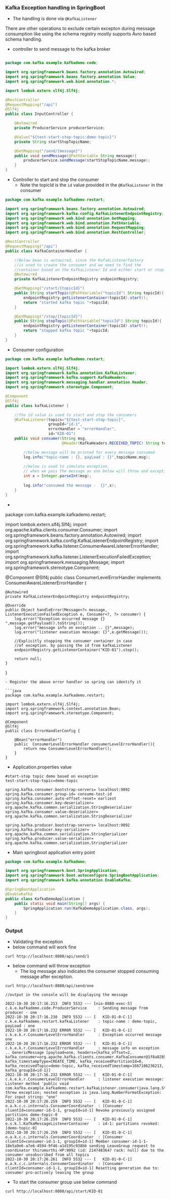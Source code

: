 ### Kafka Exception handling in SpringBoot

- The handling is done via `@KafkaListener`

There are other operations to exclude certain excepton during message consumption like using the schema registry mostly supports Avro based schema handling.

- controller to send message to the kafka broker

```java

package com.kafka.example.kafkademo.code;

import org.springframework.beans.factory.annotation.Autowired;
import org.springframework.beans.factory.annotation.Value;
import org.springframework.web.bind.annotation.*;

import lombok.extern.slf4j.Slf4j;

@RestController
@RequestMapping("/api")
@Slf4j
public class InputController {

    @Autowired
    private ProducerService producerService;

    @Value("${test-start-stop-topic:demo-topic}")
    private String startStopTopicName;

    @GetMapping("/send/{message}")
    public void sendMessage(@PathVariable String message){
        producerService.sendMessage(startStopTopicName,message);
    }
}
```
- Controller to start and stop the consumer 
  - Note the topicId is the `id` value provided in the `@KafkaListener` in the consumer 
  
```java
package com.kafka.example.kafkademo.restart;

import org.springframework.beans.factory.annotation.Autowired;
import org.springframework.kafka.config.KafkaListenerEndpointRegistry;
import org.springframework.web.bind.annotation.GetMapping;
import org.springframework.web.bind.annotation.PathVariable;
import org.springframework.web.bind.annotation.RequestMapping;
import org.springframework.web.bind.annotation.RestController;

@RestController
@RequestMapping("/api")
public class KafkaContainerHandler {

    //Below bean is autowired, since the KafakListenerfactory
    //is used to create the consumer and we need to find the 
    //container based on the KafkaListener Id and either start or stop it.
    @Autowired
    private KafkaListenerEndpointRegistry endpointRegistry;

    @GetMapping("/start/{topicId}")
    public String startTopic(@PathVariable("topicId") String topicId){
        endpointRegistry.getListenerContainer(topicId).start();
        return "started kafka topic "+topicId;
    }

    @GetMapping("/stop/{topicId}")
    public String stopTopic(@PathVariable("topicId") String topicId){
        endpointRegistry.getListenerContainer(topicId).start();
        return "stopped kafka topic "+topicId;
    }
}
```

- Consumer configuration 
```java
package com.kafka.example.kafkademo.restart;

import lombok.extern.slf4j.Slf4j;
import org.springframework.kafka.annotation.KafkaListener;
import org.springframework.kafka.support.KafkaHeaders;
import org.springframework.messaging.handler.annotation.Header;
import org.springframework.stereotype.Component;

@Component
@Slf4j
public class kafkaListener {

    //the id value is used to start and stop the consumers
    @KafkaListener(topics="${test-start-stop-topic}",
                   groupId="id-1",
                   errorHandler = "errorHandler",
                   id="KID-01")
    public void consumer(String msg, 
                         @Header(KafkaHeaders.RECEIVED_TOPIC) String topic){

        //below message will be printed for every message consumed
        log.info("topic-name : {}, payLoad : {}",topicName,msg);
        
        //below is used to simulate exception. 
        // when we pass the message as one below will throw and exception
        int x = Integer.parseInt(msg);
        
        log.info("consumed the message -  {}",x);
    }
}
```
- 
package com.kafka.example.kafkademo.restart;

import lombok.extern.slf4j.Slf4j;
import org.apache.kafka.clients.consumer.Consumer;
import org.springframework.beans.factory.annotation.Autowired;
import org.springframework.kafka.config.KafkaListenerEndpointRegistry;
import org.springframework.kafka.listener.ConsumerAwareListenerErrorHandler;
import org.springframework.kafka.listener.ListenerExecutionFailedException;
import org.springframework.messaging.Message;
import org.springframework.stereotype.Component;

@Component
@Slf4j
public class ConsumerLevelErrorHandler implements ConsumerAwareListenerErrorHandler {

    @Autowired
    private KafkaListenerEndpointRegistry endpointRegistry;

    @Override
    public Object handleError(Message<?> message, ListenerExecutionFailedException e, Consumer<?, ?> consumer) {
        log.error("Exception occurred message {} ",message.getPayload().toString());
        log.error("message info on exception .. {}",message);
        log.error("listener execution message: {}",e.getMessage());
        
        //Explicitly stopping the consumer container in case
        //of exception. by passing the id from kafkaListener
        endpointRegistry.getListenerContainer("KID-01").stop();

        return null;
    }
}
```
- Register the above error handler so spring can identify it

```java
package com.kafka.example.kafkademo.restart;

import lombok.extern.slf4j.Slf4j;
import org.springframework.context.annotation.Bean;
import org.springframework.stereotype.Component;

@Component
@Slf4j
public class ErrorHandlerConfig {

    @Bean("errorHandler")
    public  ConsumerLevelErrorHandler consumerLevelErrorHandler(){
        return new ConsumerLevelErrorHandler();
    }
}
```
- Application.properties value

```
#start-stop topic demo based on exception
test-start-stop-topic=demo-topic

spring.kafka.consumer.bootstrap-servers= localhost:9092
spring.kafka.consumer.group-id= consume-test-id
spring.kafka.consumer.auto-offset-reset= earliest
spring.kafka.consumer.key-deserializer= org.apache.kafka.common.serialization.StringDeserializer
spring.kafka.consumer.value-deserializer= org.apache.kafka.common.serialization.StringDeserializer

spring.kafka.producer.bootstrap-servers= localhost:9092
spring.kafka.producer.key-serializer= org.apache.kafka.common.serialization.StringSerializer
spring.kafka.producer.value-serializer= org.apache.kafka.common.serialization.StringSerializer
```
- Main springboot application entry point

```java
package com.kafka.example.kafkademo;

import org.springframework.boot.SpringApplication;
import org.springframework.boot.autoconfigure.SpringBootApplication;
import org.springframework.kafka.annotation.EnableKafka;

@SpringBootApplication
@EnableKafka
public class KafkaDemoApplication {
	public static void main(String[] args) {
		SpringApplication.run(KafkaDemoApplication.class, args);
	}
}
```

### Output
 - Validating the exception 
 - below command will work fine 
 ```
 curl http://localhost:8080/api/send/1
 ```
 
 - below command will throw exception
   - The log message also indicates the consumer stopped consuming message after exception.
   
```
curl http://localhost:8080/api/send/one

//output in the console will be displaying the message 
 
2022-10-30 20:17:16.213  INFO 5532 --- [nio-8080-exec-5] c.k.e.kafkademo.code.ProducerService     : Sending message from producer - one
2022-10-30 20:17:16.230  INFO 5532 --- [   KID-01-0-C-1] c.k.e.kafkademo.restart.kafkaListener    : topic-name : demo-topic, payLoad : one
2022-10-30 20:17:16.232 ERROR 5532 --- [   KID-01-0-C-1] c.k.e.k.r.ConsumerLevelErrorHandler      : Exception occurred message one 
2022-10-30 20:17:16.232 ERROR 5532 --- [   KID-01-0-C-1] c.k.e.k.r.ConsumerLevelErrorHandler      : message info on exception .. GenericMessage [payload=one, headers={kafka_offset=2, kafka_consumer=org.apache.kafka.clients.consumer.KafkaConsumer@1f8a8285, kafka_timestampType=CREATE_TIME, kafka_receivedPartitionId=0, kafka_receivedTopic=demo-topic, kafka_receivedTimestamp=1667186236213, kafka_groupId=id-1}]
2022-10-30 20:17:16.232 ERROR 5532 --- [   KID-01-0-C-1] c.k.e.k.r.ConsumerLevelErrorHandler      : listener execution message: Listener method 'public void com.kafka.example.kafkademo.restart.kafkaListener.consumer(java.lang.String,java.lang.String)' threw exception; nested exception is java.lang.NumberFormatException: For input string: "one"
2022-10-30 20:17:26.259  INFO 5532 --- [   KID-01-0-C-1] o.a.k.c.c.internals.ConsumerCoordinator  : [Consumer clientId=consumer-id-1-1, groupId=id-1] Revoke previously assigned partitions demo-topic-0
2022-10-30 20:17:26.259  INFO 5532 --- [   KID-01-0-C-1] o.s.k.l.KafkaMessageListenerContainer    : id-1: partitions revoked: [demo-topic-0]
2022-10-30 20:17:26.259  INFO 5532 --- [   KID-01-0-C-1] o.a.k.c.c.internals.ConsumerCoordinator  : [Consumer clientId=consumer-id-1-1, groupId=id-1] Member consumer-id-1-1-18e5a9e6-a7e6-4594-9f46-a1d195c938bb sending LeaveGroup request to coordinator thirumurthi-HP:9092 (id: 2147483647 rack: null) due to the consumer unsubscribed from all topics
2022-10-30 20:17:26.261  INFO 5532 --- [   KID-01-0-C-1] o.a.k.c.c.internals.ConsumerCoordinator  : [Consumer clientId=consumer-id-1-1, groupId=id-1] Resetting generation due to: consumer pro-actively leaving the group
```
 
 - To start the consumer group use below command 
```
curl http://localhost:8080/api/start/KID-01
```
